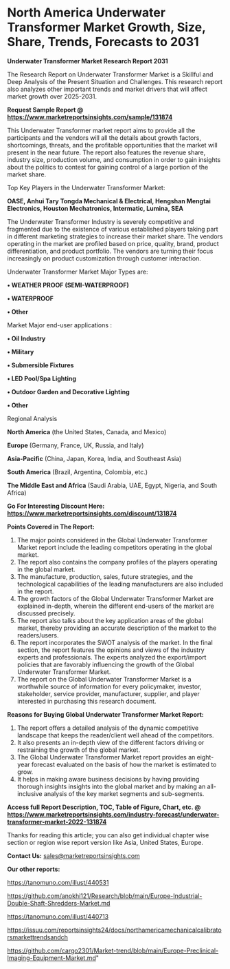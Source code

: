 # North America Underwater Transformer Market Growth, Size, Share, Trends, Forecasts to 2031

<strong>Underwater Transformer Market Research Report 2031</strong>

The Research Report on Underwater Transformer Market is a Skillful and Deep Analysis of the Present Situation and Challenges. This research report also analyzes other important trends and market drivers that will affect market growth over 2025-2031.

<strong>Request Sample Report @ <a href=https://www.marketreportsinsights.com/sample/131874>https://www.marketreportsinsights.com/sample/131874</a></strong>

This Underwater Transformer market report aims to provide all the participants and the vendors will all the details about growth factors, shortcomings, threats, and the profitable opportunities that the market will present in the near future. The report also features the revenue share, industry size, production volume, and consumption in order to gain insights about the politics to contest for gaining control of a large portion of the market share.

Top Key Players in the Underwater Transformer Market:

<strong>OASE, Anhui Tary Tongda Mechanical & Electrical, Hengshan Mengtai Electronics, Houston Mechatronics, Intermatic, Lumina, SEA</strong>

The Underwater Transformer Industry is severely competitive and fragmented due to the existence of various established players taking part in different marketing strategies to increase their market share. The vendors operating in the market are profiled based on price, quality, brand, product differentiation, and product portfolio. The vendors are turning their focus increasingly on product customization through customer interaction.

Underwater Transformer Market Major Types are:

<strong>• WEATHER PROOF (SEMI-WATERPROOF)

• WATERPROOF

• Other</strong>

Market Major end-user applications :

<strong>• Oil Industry

• Military

• Submersible Fixtures

• LED Pool/Spa Lighting

• Outdoor Garden and Decorative Lighting

• Other</strong>

Regional Analysis

</u><strong><b>North America</b></strong> (the United States, Canada, and Mexico)

<strong><b>Europe </b></strong>(Germany, France, UK, Russia, and Italy)

<strong><b>Asia-Pacific</b></strong> (China, Japan, Korea, India, and Southeast Asia)

<strong><b>South America</b></strong> (Brazil, Argentina, Colombia, etc.)

<strong><b>The Middle East and Africa</b></strong> (Saudi Arabia, UAE, Egypt, Nigeria, and South Africa)

<strong>Go For Interesting Discount Here: <a href=https://www.marketreportsinsights.com/discount/131874>https://www.marketreportsinsights.com/discount/131874</a></strong>

<strong>Points Covered in The Report:</strong>
<ol>
  <li>The major points considered in the Global Underwater Transformer Market report include the leading competitors operating in the global market.</li>
  <li>The report also contains the company profiles of the players operating in the global market.</li>
  <li>The manufacture, production, sales, future strategies, and the technological capabilities of the leading manufacturers are also included in the report.</li>
  <li>The growth factors of the Global Underwater Transformer Market are explained in-depth, wherein the different end-users of the market are discussed precisely.</li>
  <li>The report also talks about the key application areas of the global market, thereby providing an accurate description of the market to the readers/users.</li>
  <li>The report incorporates the SWOT analysis of the market. In the final section, the report features the opinions and views of the industry experts and professionals. The experts analyzed the export/import policies that are favorably influencing the growth of the Global Underwater Transformer Market.</li>
  <li>The report on the Global Underwater Transformer Market is a worthwhile source of information for every policymaker, investor, stakeholder, service provider, manufacturer, supplier, and player interested in purchasing this research document.</li>
</ol>
<strong>Reasons for Buying Global Underwater Transformer Market Report:</strong>

<ol>
  <li>The report offers a detailed analysis of the dynamic competitive landscape that keeps the reader/client well ahead of the competitors.</li>
  <li>It also presents an in-depth view of the different factors driving or restraining the growth of the global market.</li>
  <li>The Global Underwater Transformer Market report provides an eight-year forecast evaluated on the basis of how the market is estimated to grow.</li>
  <li>It helps in making aware business decisions by having providing thorough insights insights into the global market and by making an all-inclusive analysis of the key market segments and sub-segments.</li>
</ol>
<strong>Access full Report Description, TOC, Table of Figure, Chart, etc. @ <a href=https://www.marketreportsinsights.com/industry-forecast/underwater-transformer-market-2022-131874>https://www.marketreportsinsights.com/industry-forecast/underwater-transformer-market-2022-131874</a></strong>


Thanks for reading this article; you can also get individual chapter wise section or region wise report version like Asia, United States, Europe.

<strong>Contact Us:</strong>
sales@marketreportsinsights.com

<strong>Our other reports:</strong>

<a href=https://tanomuno.com/illust/440531>https://tanomuno.com/illust/440531</a>

<a href=https://github.com/anokhi121/Research/blob/main/Europe-Industrial-Double-Shaft-Shredders-Market.md>https://github.com/anokhi121/Research/blob/main/Europe-Industrial-Double-Shaft-Shredders-Market.md</a>

<a href=https://tanomuno.com/illust/440713>https://tanomuno.com/illust/440713</a>

<a href=https://issuu.com/reportsinsights24/docs/northamericamechanicalcalibratorsmarkettrendsandch>https://issuu.com/reportsinsights24/docs/northamericamechanicalcalibratorsmarkettrendsandch</a>

<a href=https://github.com/cargo2301/Market-trend/blob/main/Europe-Preclinical-Imaging-Equipment-Market.md>https://github.com/cargo2301/Market-trend/blob/main/Europe-Preclinical-Imaging-Equipment-Market.md</a>"
